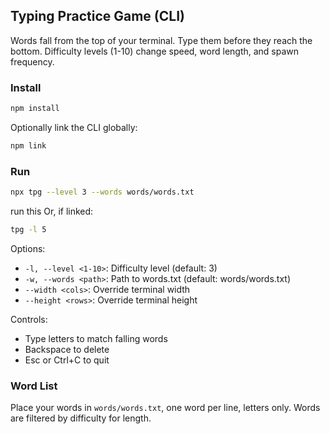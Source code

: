 ## Typing Practice Game (CLI)

Words fall from the top of your terminal. Type them before they reach the bottom. Difficulty levels (1-10) change speed, word length, and spawn frequency.

### Install

```bash
npm install
```

Optionally link the CLI globally:

```bash
npm link
```

### Run

```bash
npx tpg --level 3 --words words/words.txt
```
run this 
Or, if linked:

```bash
tpg -l 5
```

Options:
- `-l, --level <1-10>`: Difficulty level (default: 3)
- `-w, --words <path>`: Path to words.txt (default: words/words.txt)
- `--width <cols>`: Override terminal width
- `--height <rows>`: Override terminal height

Controls:
- Type letters to match falling words
- Backspace to delete
- Esc or Ctrl+C to quit

### Word List

Place your words in `words/words.txt`, one word per line, letters only. Words are filtered by difficulty for length.


